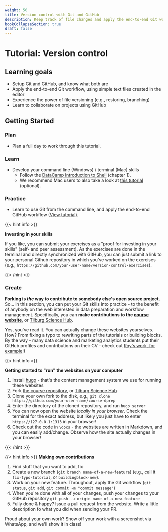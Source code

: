```yaml
---
weight: 50
title: Version control with Git and GitHub
description: Keep track of file changes and apply the end-to-end Git workflow.
bookCollapseSection: true
draft: false
---
```


# Tutorial: Version control

## Learning goals

* Setup Git and GitHub, and know what both are
* Apply the end-to-end Git workflow, using simple text files created in the editor
* Experience the power of file versioning (e.g., restoring, branching)
* Learn to collaborate on projects using GitHub

## Getting Started

### Plan

- Plan a full day to work through this tutorial.

### Learn
- Develop your command line (Windows) / terminal (Mac) skills
  - Follow the [DataCamp Introduction to Shell](https://learn.datacamp.com/courses/introduction-to-shell) (chapter 1).
  - We recommend Mac users to also take a look at [this tutorial](https://generalassembly.github.io/prework/cl) (optional).

### Practice
- Learn to use Git from the command line, and apply the end-to-end GitHub workflow ([View tutorial](version-control.html)).

{{< hint info >}}

__Investing in your skills__

If you like, you can submit your exercises as a "proof for investing in your skills" (self- and peer assessment). As the exercises are done in the terminal and directly synchronized with GitHub, you can just submit a link to your personal Github repository in which you've worked on the exercises (e.g., `https://github.com/your-user-name/version-control-exercises`).

{{< /hint >}}

### Create

__Forking is *the* way to contribute to somebody else's open source project.__ So... in this section, you can put your Git skills into practice - to the benefit of anybody on the web interested in data preparation and workflow management. Specifically, you can __make contributions to the [course website](https://dprep.hannesdatta.com)__, or [Tilburg Science Hub](https://tilburgsciencehub.com).

Yes, you've read it. You can actually change these websites yourselves. How? From fixing a typo to rewriting parts of the tutorials or building blocks. By the way - many data science and marketing analytics students put their GitHub profiles and contributions on their CV - check out [Roy's work, for example](http://royklaassebos.nl/)!)


{{< hint info >}}

__Getting started to "run" the websites on your computer__

1. Install [hugo](https://gohugo.io/getting-started/installing/) - that's the content management system we use for running these websites
2. Fork [the course repository](https://github.com/hannesdatta/course-dprep), or [Tilburg Science Hub](https://github.com/tilburgsciencehub/tsh-website)
3. Clone your own fork to the disk, e.g., `git clone https://github.com/your-user-name/course-dprep`
4. Enter the directory of the cloned repository, and run `hugo server`
5. You can now open the website *locally in your browser*. Check the terminal for the exact address, but likely you just have to enter `https://127.0.0.1:1313` in your browser!
6. Check out the code in `\docs` - the websites are written in Markdown, and you can easily add/change. Observe how the site actually changes in your browser!

{{< /hint >}}


{{< hint info >}}
__Making own contributions__

1. Find stuff that you want to add, fix
2. Create a new branch (`git branch name-of-a-new-feature`) (e.g., call it `fix-typo-tutorial`, or `buildingblock-new`).
6. Work on your new feature. Throughout, apply the Git workflow (`git status`, `git add`, `git commit -m "commit message"`)
7. When you're done with all of your changes, push your changes to your GitHub repository `git push -u origin name-of-a-new-feature`
8. Fully done & happy? Issue a pull request from the website. Write a little description fo what you did when sending your PR.

Proud about your own work? Show off your work with a screenshot via WhatsApp, and we'll show it in class!

